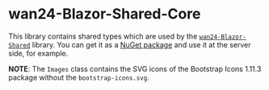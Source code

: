 # wan24-Blazor-Shared-Core

This library contains shared types which are used by the 
[`wan24-Blazor-Shared`](https://github.com/nd1012/wan24-Blazor) library. You 
can get it as a 
[NuGet package](https://www.nuget.org/packages/wan24-Blazor-Shared-Core/) and 
use it at the server side, for example.

**NOTE**: The `Images` class contains the SVG icons of the Bootstrap Icons 
1.11.3 package without the `bootstrap-icons.svg`.
